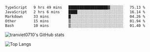 <!--START_SECTION:waka-->

```txt
TypeScript   9 hrs 49 mins   ██████████████████▓░░░░░░   75.13 %
JavaScript   2 hrs 6 mins    ████░░░░░░░░░░░░░░░░░░░░░   16.14 %
Markdown     33 mins         █░░░░░░░░░░░░░░░░░░░░░░░░   04.26 %
Other        15 mins         ▒░░░░░░░░░░░░░░░░░░░░░░░░   01.94 %
Bash         10 mins         ▒░░░░░░░░░░░░░░░░░░░░░░░░   01.40 %
```

<!--END_SECTION:waka-->

<!--START_SECTION:stats-->
![tranviet0710's GitHub stats](https://github-readme-stats.vercel.app/api?username=tranviet0710&show_icons=true&theme=transparent&rank_icon=github)
<!--END_SECTION:stats-->

<!--START_SECTION:repo-->
<!--END_SECTION:repo-->

<!--START_SECTION:top-lang-->
![Top Langs](https://github-readme-stats.vercel.app/api/top-langs/?username=tranviet0710&layout=pie)
<!--END_SECTION:top-lang-->
